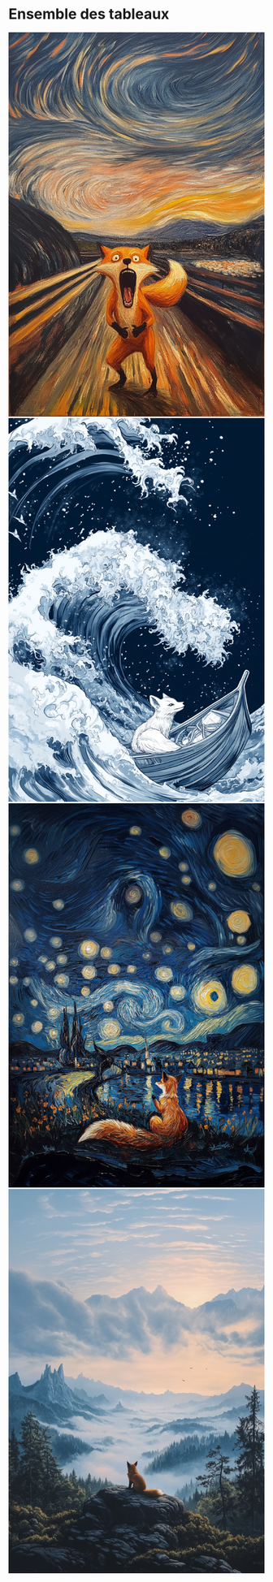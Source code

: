 # Ensemble des tableaux

![Le cri](tableaux/cri_renard.png)
![La vague](tableaux/kanagawa_fox.png)
![Nuit étoilée](tableaux/starry_night_fox.png)
![Voyageur contemplant une mer de nuage](tableaux/voyageur_renard.png)